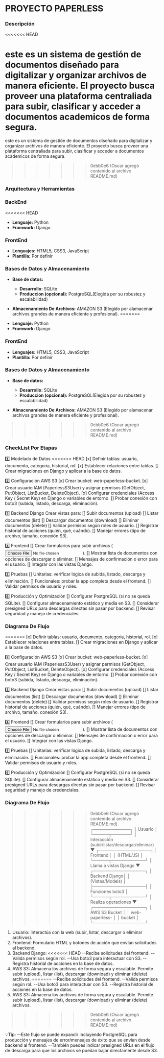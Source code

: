 # PROYECTO PAPERLESS

### Descripción
<<<<<<< HEAD

este es un sistema de gestión de documentos diseñado para digitalizar y organizar archivos de manera eficiente. El proyecto busca proveer una plataforma centraliada para subir, clasificar y acceder a documentos academicos de forma segura.
=======
este es un sistema de gestión de documentos diseñado para digitalizar y organizar archivos de manera eficiente. El proyecto busca proveer una plataforma centraliada para subir, clasificar y acceder a documentos academicos de forma segura. 
>>>>>>> 0ebb0e6 (Oscar agregó contenido al archivo README.md)

### Arquitectura y Herramientas

### BackEnd
<<<<<<< HEAD

- **Lenguaje:** Python
- **Framwork:** Django

### FrontEnd

- **Lenguajes:** HTML5, CSS3, JavaScript
- **Plantilla:** Por definir

### Bases de Datos y Almacenamiento

- **Base de datos:**

  - **Desarrollo:** SQLite
  - **Produccion (opcional):** PostgreSQL(Elegida por su robustez y escalabilidad)

- **Almacenamiento De Archivos:** AMAZON S3 (Elegido por alamacenar archivos grandes de manera eficiente y profesional).
=======
* **Lenguaje:** Python 
* **Framwork:** Django

### FrontEnd
* **Lenguajes:** HTML5, CSS3, JavaScript 
* **Plantilla:** Por definir 

### Bases de Datos y Almacenamiento
* **Base de datos:** 
    * **Desarrollo:** SQLite
    * **Produccion (opcional):** PostgreSQL(Elegida por su robustez y escalabilidad)

* **Almacenamiento De Archivos:** AMAZON S3 (Elegido por alamacenar archivos grandes de manera eficiente y profesional).

>>>>>>> 0ebb0e6 (Oscar agregó contenido al archivo README.md)

### CheckList Por Etapas

1️⃣ Modelado de Datos
<<<<<<< HEAD
[x] Definir tablas: usuario, documento, categoria, historial, rol.
[x] Establecer relaciones entre tablas.
[] Crear migraciones en Django y aplicar a la base de datos.

2️⃣ Configuración AWS S3
[x] Crear bucket: web-paperless-bucket.
[x] Crear usuario IAM (PaperlessS3User) y asignar permisos (GetObject, PutObject, ListBucket, DeleteObject).
[x] Configurar credenciales (Access Key / Secret Key) en Django o variables de entorno.
[] Probar conexión con boto3 (subida, listado, descarga, eliminación).

3️⃣ Backend Django
Crear vistas para:
[] Subir documentos (upload)
[] Listar documentos (list)
[] Descargar documentos (download)
[] Eliminar documentos (delete)
[] Validar permisos según roles de usuario.
[] Registrar historial de acciones (quién, qué, cuándo).
[] Manejar errores (tipo de archivo, tamaño, conexión S3).

4️⃣ Frontend
[] Crear formularios para subir archivos (<input type="file">).
[] Mostrar lista de documentos con opciones de descargar o eliminar.
[] Mensajes de confirmación o error para el usuario.
[] Integrar con las vistas Django.

5️⃣ Pruebas
[] Unitarias: verificar lógica de subida, listado, descarga y eliminación.
[] Funcionales: probar la app completa desde el frontend.
[] Validar permisos de usuario y roles.

6️⃣ Producción y Optimización
[] Configurar PostgreSQL (si no se queda SQLite).
[] Configurar almacenamiento estático y media en S3.
[] Considerar presigned URLs para descargas directas sin pasar por backend.
[] Revisar seguridad y manejo de credenciales.

### Diagrama De Flujo

=======
    [x] Definir tablas: usuario, documento, categoria, historial, rol.
    [x] Establecer relaciones entre tablas.
    [] Crear migraciones en Django y aplicar a la base de datos.

2️⃣ Configuración AWS S3
    [x] Crear bucket: web-paperless-bucket.
    [x] Crear usuario IAM (PaperlessS3User) y asignar permisos (GetObject, PutObject, ListBucket, DeleteObject).
    [x] Configurar credenciales (Access Key / Secret Key) en Django o variables de entorno.
    [] Probar conexión con boto3 (subida, listado, descarga, eliminación).

3️⃣ Backend Django
    Crear vistas para:
    [] Subir documentos (upload)
    [] Listar documentos (list)
    [] Descargar documentos (download)
    [] Eliminar documentos (delete)
    [] Validar permisos según roles de usuario.
    [] Registrar historial de acciones (quién, qué, cuándo).
    [] Manejar errores (tipo de archivo, tamaño, conexión S3).

4️⃣ Frontend
    [] Crear formularios para subir archivos (<input type="file">).
    [] Mostrar lista de documentos con opciones de descargar o eliminar.
    [] Mensajes de confirmación o error para el usuario.
    [] Integrar con las vistas Django.

5️⃣ Pruebas
    [] Unitarias: verificar lógica de subida, listado, descarga y eliminación.
    [] Funcionales: probar la app completa desde el frontend.
    [] Validar permisos de usuario y roles.

6️⃣ Producción y Optimización
    [] Configurar PostgreSQL (si no se queda SQLite).
    [] Configurar almacenamiento estático y media en S3.
    [] Considerar presigned URLs para descargas directas sin pasar por backend.
    [] Revisar seguridad y manejo de credenciales.

### Diagrama De Flujo
>>>>>>> 0ebb0e6 (Oscar agregó contenido al archivo README.md)
          ┌────────────┐
          │  Usuario   │
          └─────┬──────┘
                │ Interacción (subir/listar/descargar/eliminar)
                ▼
       ┌─────────────────┐
       │   Frontend      │
       │  (HTML/JS)      │
       └─────┬───────────┘
             │ Llama a vistas Django
             ▼
       ┌─────────────────┐
       │   Backend Django│
       │ (Vistas/Models) │
       ├─────────────────┤
       │ Funciones boto3 │
       └─────┬───────────┘
             │ Realiza operaciones
             ▼
       ┌─────────────────┐
       │   AWS S3 Bucket │
       │ web-paperless-  │
       │      bucket     │
       └─────────────────┘

1. Usuario: Interactúa con la web (subir, listar, descargar o eliminar archivos).
2. Frontend: Formulario HTML y botones de acción que envían solicitudes al backend.
3. Backend Django:
<<<<<<< HEAD
   --Recibe solicitudes del frontend.
   --Valida permisos según rol.
   --Usa boto3 para interactuar con S3.
   --Registra historial de acciones en la base de datos.
4. AWS S3:
   Almacena los archivos de forma segura y escalable.
   Permite subir (upload), listar (list), descargar (download) y eliminar (delete) archivos.
=======
    --Recibe solicitudes del frontend.
    --Valida permisos según rol.
    --Usa boto3 para interactuar con S3.
    --Registra historial de acciones en la base de datos.
4. AWS S3:
Almacena los archivos de forma segura y escalable.
Permite subir (upload), listar (list), descargar (download) y eliminar (delete) archivos.
>>>>>>> 0ebb0e6 (Oscar agregó contenido al archivo README.md)

💡Tip:
--Este flujo se puede expandir incluyendo PostgreSQL para producción y mensajes de error/mensajes de éxito que se envían desde backend al frontend.
--También puedes indicar presigned URLs en el flujo de descarga para que los archivos se puedan bajar directamente desde S3.
